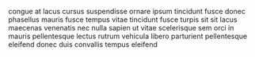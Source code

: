 congue at lacus cursus suspendisse ornare ipsum tincidunt fusce donec phasellus
mauris fusce tempus vitae tincidunt fusce turpis sit sit lacus maecenas
venenatis nec nulla sapien ut vitae scelerisque sem orci in mauris pellentesque
lectus rutrum vehicula libero parturient pellentesque eleifend donec duis
convallis tempus eleifend
